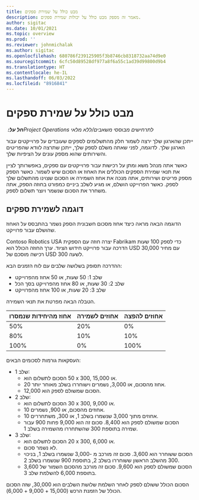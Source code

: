 ```yaml
---
title: מבט כולל על שמירת ספקים
description: מאמר זה מספק מבט כולל על יכולות שמירת ספקים.
author: sigitac
ms.date: 10/01/2021
ms.topic: overview
ms.prod: ''
ms.reviewer: johnmichalak
ms.author: sigitac
ms.openlocfilehash: 680786f239125905f3b8746cb8318732aa74d9e0
ms.sourcegitcommit: 6cfc50d89528df977a8f6a55c1ad39d99800d9b4
ms.translationtype: HT
ms.contentlocale: he-IL
ms.lasthandoff: 06/03/2022
ms.locfileid: "8916841"
---
```

# <a name="vendor-retention-overview"></a>מבט כולל על שמירת ספקים

_**חל על:** ‏Project Operations לתרחישים מבוססי משאבים/ללא מלאי_

ייתכן שהארגון שלך ירצה לשמור חלק מהתשלומים לספקים שעובדים על פרוייקטים עבור הארגון שלך. לדוגמה, לפני שאתה משלם לספק שלך, ייתכן שתרצה לוודא שהפריטים והשירותים שהוא מספק עונים על הציפיות שלך.

כאשר אתה מנהל משא ומתן על רכישות עבור פרוייקטים עם ספקים, באפשרותך לציין את תנאי שמירת הספקים הכוללים את האחוז או הסכום שיש לשמור. כאשר הספק מספק פריטים ושירותים, אתה מנכה את אחוז השמירה או הסכום שצוינו מהתשלום שלך לספק. כאשר הפרוייקט הושלם, או מגיע לשלב ביניים כמפורט בחוזה הספק, אתה משחרר את הסכום שנשמר ויוצר תשלום לספק.

## <a name="vendor-retention-example"></a>דוגמה לשמירת ספקים

הדוגמה הבאה מראה כיצד אחוז מסכום חשבונית הספק נשמר בהתבסס על האחוז שהושלם עבור פרוייקט.

Contoso Robotics USA יצרה חוזה עם הספקית Fabrikam כדי לספק 100 שעות הדרכה עבור פרוייקט חידוש הציוד. ערך החוזה הכולל הוא USD 30,000 עם מחיר רכישה מוסכם של USD 300 לשעה.

ההדרכה תסופק בשלושה שלבים עם לוח הזמנים הבא:

- שלב 1: 50 שעות, או 50 אחוז מהפרוייקט
- שלב 2: 30 שעות, או 80 אחוז מהפרוייקט בסך הכל
- שלב 3: 20 שעות, או 100 אחוז מהפרוייקט

הטבלה הבאה מפרטת את תנאי השמירה.

| **אחוז מהיחידות שנמסרו** | **אחוזים לשמירה** | **אחוזים להפצה** |
| --- | --- | --- |
| 50% | 20% | 0% |
| 80% | 10% | 10% |
| 100% | 0% | 100% |

העסקאות גורמות לסכומים הבאים:

- שלב 1:
  - הסכום לתשלום הוא ‎50 x 300, או 15,000.
  - 20 אחוז מהסכום, או 3,000, נשמרים וישוחררו בשלב מאוחר יותר.
  - הסכום שמשולם לספק הוא 12,000.
- שלב 2:
  - הסכום לתשלום הוא ‎30 x 300, או 9,000.
  - 10 אחוזים מהסכום, או 900, נשמרים.
  - 10 אחוזים מתוך 3,000 שנשמרו בשלב 1, או 300, משתחררים.
  - הסכום שמשולם לספק הוא 8,400. סכום זה הוא 9,000 פחות 900 עבור שמירה בתוספת 300 שהשתחררו מהשמירה בשלב 1.
- שלב 3:
  - הסכום לתשלום הוא ‎20 x 300, או 6,000.
  - לא נשמר סכום.
  - הסכום ששוחרר הוא 3,600. סכום זה מורכב מ -3,000 שנשמרו בשלב 1, בניכוי 300 מהשלב הראשון ששוחררו בשלב 2, בתוספת 900 שנשמרו בשלב 2.
  - הסכום שמשולם לספק הוא 9,600. סכום זה מורכב מהסכום השמור של 3,600 בתוספת 6,000 להשלמת שלב 3.

הסכום הכולל ששולם לספק לאחר השלמת שלושת השלבים הוא 30,000, שזה הסכום הכולל של הזמנת הרכש (15,000 + 9,000 + 6,000).
